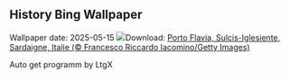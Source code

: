 ## History Bing Wallpaper
Wallpaper date: 2025-05-15
![](https://www.bing.com/th?id=OHR.SardiniaFlavia_FR-CA4957926816_UHD.jpg&w=1000)Download: [Porto Flavia, Sulcis-Iglesiente, Sardaigne, Italie (© Francesco Riccardo Iacomino/Getty Images)](https://www.bing.com/th?id=OHR.SardiniaFlavia_FR-CA4957926816_UHD.jpg)

Auto get programm by LtgX
